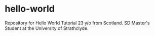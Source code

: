 # hello-world
Repository for Hello World Tutorial
23 y/o from Scotland. SD Master's Student at the University of Strathclyde.
